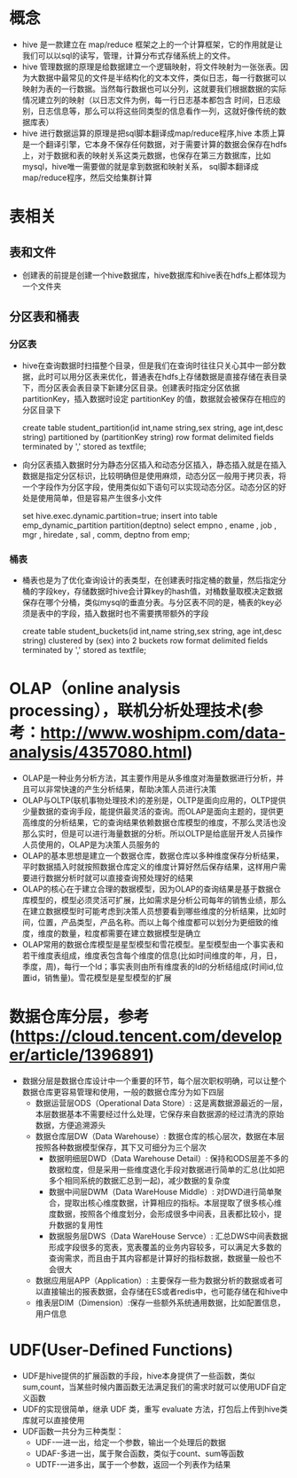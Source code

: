 # 概念
+ hive 是一款建立在 map/reduce 框架之上的一个计算框架，它的作用就是让我们可以以sql的读写，管理，计算分布式存储系统上的文件。
+ hive 管理数据的原理是给数据建立一个逻辑映射，将文件映射为一张张表。因为大数据中最常见的文件是半结构化的文本文件，类似日志，每一行数据可以映射为表的一行数据。当然每行数据也可以分列，这就要我们根据数据的实际情况建立列的映射（以日志文件为例，每一行日志基本都包含 时间，日志级别，日志信息等，那么可以将这些同类型的信息看作一列，这就好像传统的数据库表）
+ hive 进行数据运算的原理是把sql脚本翻译成map/reduce程序,hive 本质上算是一个翻译引擎，它本身不保存任何数据，对于需要计算的数据会保存在hdfs上，对于数据和表的映射关系这类元数据，也保存在第三方数据库，比如mysql，hive唯一需要做的就是拿到数据和映射关系， sql脚本翻译成map/reduce程序，然后交给集群计算


# 表相关
## 表和文件
+ 创建表的前提是创建一个hive数据库，hive数据库和hive表在hdfs上都体现为一个文件夹

## 分区表和桶表
### 分区表
+ hive在查询数据时扫描整个目录，但是我们在查询时往往只关心其中一部分数据，此时可以用分区表来优化，普通表在hdfs上存储数据是直接存储在表目录下，而分区表会表目录下新建分区目录。创建表时指定分区依据partitionKey，插入数据时设定 partitionKey 的值，数据就会被保存在相应的分区目录下
    
    create table student_partition(id int,name string,sex string, age int,desc string) partitioned by (partitionKey string) row format delimited fields terminated by ',' stored as textfile;
+ 向分区表插入数据时分为静态分区插入和动态分区插入，静态插入就是在插入数据是指定分区标识，比较明确但是使用麻烦，动态分区一般用于拷贝表，将一个字段作为分区字段，使用类似如下语句可以实现动态分区。动态分区的好处是使用简单，但是容易产生很多小文件

    set hive.exec.dynamic.partition=true;
    insert into table emp_dynamic_partition partition(deptno) select empno , ename , job , mgr , hiredate , sal , comm, deptno from emp;

### 桶表
+ 桶表也是为了优化查询设计的表类型，在创建表时指定桶的数量，然后指定分桶的字段key，存储数据时hive会计算key的hash值，对桶数量取模决定数据保存在哪个分桶，类似mysql的垂直分表。与分区表不同的是，桶表的key必须是表中的字段，插入数据时也不需要携带额外的字段
    
    create table student_buckets(id int,name string,sex string, age int,desc string) clustered by (sex)  into 2 buckets row format delimited fields terminated by ',' stored as textfile;


# OLAP（online analysis processing），联机分析处理技术(参考：http://www.woshipm.com/data-analysis/4357080.html)
+ OLAP是一种业务分析方法，其主要作用是从多维度对海量数据进行分析，并且可以非常快速的产生分析结果，帮助决策人员进行决策 
+ OLAP与OLTP(联机事物处理技术)的差别是，OLTP是面向应用的，OLTP提供少量数据的查询手段，能提供最灵活的查询。而OLAP是面向主题的，提供更高维度的分析结果，它的查询结果依赖数据仓库模型的维度，不那么灵活也没那么实时，但是可以进行海量数据的分析。所以OLTP是给底层开发人员操作人员使用的，OLAP是为决策人员服务的
+ OLAP的基本思想是建立一个数据仓库，数据仓库以多种维度保存分析结果，平时数据插入时就按照数据仓库定义的维度计算好然后保存结果，这样用户需要进行数据分析时就可以直接查询预处理好的结果
+ OLAP的核心在于建立合理的数据模型，因为OLAP的查询结果是基于数据仓库模型的，模型必须灵活可扩展，比如需求是分析公司每年的销售业绩，那么在建立数据模型时可能考虑到决策人员想要看到哪些维度的分析结果，比如时间，位置，产品类型，产品名称。而以上每个维度都可以划分为更细致的维度，维度的数量，粒度都需要在建立数据模型是确立
+ OLAP常用的数据仓库模型是星型模型和雪花模型。星型模型由一个事实表和若干维度表组成，维度表包含每个维度的信息(比如时间维度的年，月，日，季度，周)，每行一个Id；事实表则由所有维度表的Id的分析结组成(时间id,位置id，销售量)。雪花模型是星型模型的扩展


# 数据仓库分层，参考(https://cloud.tencent.com/developer/article/1396891)
+ 数据分层是数据仓库设计中一个重要的环节，每个层次职权明确，可以让整个数据仓库更容易管理和使用，一般的数据仓库分为如下四层
    - 数据运营层ODS（Operational Data Store）: 这是离数据源最近的一层，本层数据基本不需要经过什么处理，它保存来自数据源的经过清洗的原始数据，方便追溯源头
    - 数据仓库层DW（Data Warehouse）: 数据仓库的核心层次，数据在本层按照各种数据模型保存，其下又可细分为三个层次
        - 数据明细层DWD（Data Warehouse Detail）: 保持和ODS层差不多的数据粒度，但是采用一些维度退化手段对数据进行简单的汇总(比如把多个相同系统的数据汇总到一起)，减少数据的复杂度
        - 数据中间层DWM（Data WareHouse Middle）: 对DWD进行简单聚合，提取出核心维度数据，计算相应的指标。本层提取了很多核心维度数据，按照各个维度划分，会形成很多中间表，且表都比较小，提升数据的复用性
        - 数据服务层DWS（Data WareHouse Servce）: 汇总DWS中间表数据形成字段很多的宽表，宽表覆盖的业务内容较多，可以满足大多数的查询需求，而且由于其内容都是计算好的指标数据，数据量一般也不会很大
    - 数据应用层APP（Application）: 主要保存一些为数据分析的数据或者可以直接输出的报表数据，会存储在ES或者redis中，也可能存储在和hive中
    - 维表层DIM（Dimension）:保存一些额外系统通用数据，比如配置信息，用户信息


# UDF(User-Defined Functions)
+ UDF是hive提供的扩展函数的手段，hive本身提供了一些函数，类似sum,count，当某些时候内置函数无法满足我们的需求时就可以使用UDF自定义函数
+ UDF的实现很简单，继承 UDF 类，重写 evaluate 方法，打包后上传到hive类库就可以直接使用
+ UDF函数一共分为三种类型： ​
    - UDF-一进一出，给定一个参数，输出一个处理后的数据 ​
    - UDAF-多进一出，属于聚合函数，类似于count、sum等函数 ​
    - UDTF-一进多出，属于一个参数，返回一个列表作为结果